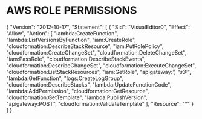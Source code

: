 # AWS ROLE PERMISSIONS

{
"Version": "2012-10-17",
"Statement": [
{
"Sid": "VisualEditor0",
"Effect": "Allow",
"Action": [
"lambda:CreateFunction",
"lambda:ListVersionsByFunction",
"iam:CreateRole",
"cloudformation:DescribeStackResource",
"iam:PutRolePolicy",
"cloudformation:CreateChangeSet",
"cloudformation:DeleteChangeSet",
"iam:PassRole",
"cloudformation:DescribeStackEvents",
"cloudformation:DescribeChangeSet",
"cloudformation:ExecuteChangeSet",
"cloudformation:ListStackResources",
"iam:GetRole",
"apigateway:*",
"s3:*",
"lambda:GetFunction",
"logs:CreateLogGroup",
"cloudformation:DescribeStacks",
"lambda:UpdateFunctionCode",
"lambda:AddPermission",
"cloudformation:GetResource",
"cloudformation:GetTemplate",
"lambda:PublishVersion",
"apigateway:POST",
"cloudformation:ValidateTemplate"
],
"Resource": "\*"
}
]
}
